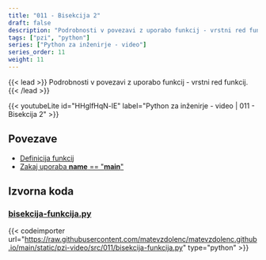 ```yaml
---
title: "011 - Bisekcija 2"
draft: false
description: "Podrobnosti v povezavi z uporabo funkcij - vrstni red funkcij."
tags: ["pzi", "python"]
series: ["Python za inženirje - video"]
series_order: 11
weight: 11
---
```


{{< lead >}}
Podrobnosti v povezavi z uporabo funkcij - vrstni red funkcij.
{{< /lead >}}

{{< youtubeLite id="HHglfHqN-lE" label="Python za inženirje - video | 011 - Bisekcija 2" >}}

## Povezave
- [Definicija funkcij](https://docs.python.org/3/tutorial/controlflow.html#defining-functions) 
- [Zakaj uporaba __name__ == "__main__"](http://effbot.org/pyfaq/tutor-what-is-if-name-main-for.htm)

## Izvorna koda

### [bisekcija-funkcija.py](https://raw.githubusercontent.com/matevzdolenc/matevzdolenc.github.io/main/static/pzi-video/src/011/bisekcija-funkcija.py)

{{< codeimporter url="https://raw.githubusercontent.com/matevzdolenc/matevzdolenc.github.io/main/static/pzi-video/src/011/bisekcija-funkcija.py" type="python" >}}


